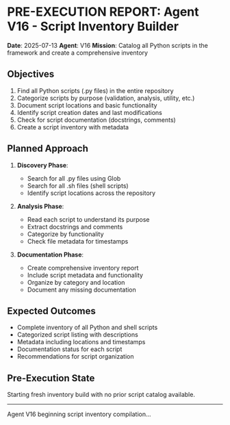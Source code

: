 # PRE-EXECUTION REPORT: Agent V16 - Script Inventory Builder

**Date**: 2025-07-13
**Agent**: V16
**Mission**: Catalog all Python scripts in the framework and create a comprehensive inventory

## Objectives

1. Find all Python scripts (.py files) in the entire repository
2. Categorize scripts by purpose (validation, analysis, utility, etc.)
3. Document script locations and basic functionality
4. Identify script creation dates and last modifications
5. Check for script documentation (docstrings, comments)
6. Create a script inventory with metadata

## Planned Approach

1. **Discovery Phase**:
   - Search for all .py files using Glob
   - Search for all .sh files (shell scripts)
   - Identify script locations across the repository

2. **Analysis Phase**:
   - Read each script to understand its purpose
   - Extract docstrings and comments
   - Categorize by functionality
   - Check file metadata for timestamps

3. **Documentation Phase**:
   - Create comprehensive inventory report
   - Include script metadata and functionality
   - Organize by category and location
   - Document any missing documentation

## Expected Outcomes

- Complete inventory of all Python and shell scripts
- Categorized script listing with descriptions
- Metadata including locations and timestamps
- Documentation status for each script
- Recommendations for script organization

## Pre-Execution State

Starting fresh inventory build with no prior script catalog available.

---
Agent V16 beginning script inventory compilation...